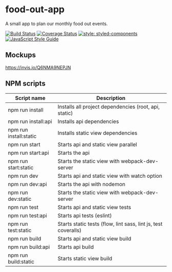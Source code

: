 # food-out-app
A small app to plan our monthly food out events.

[![Build Status](https://travis-ci.org/jannydiamond/food-out-app.svg?branch=development)](https://travis-ci.org/jannydiamond/food-out-app)
[![Coverage Status](https://coveralls.io/repos/github/jannydiamond/food-out-app/badge.svg?branch=development)](https://coveralls.io/github/jannydiamond/food-out-app?branch=development)
[![style: styled-components](https://img.shields.io/badge/style-%F0%9F%92%85%20styled--components-orange.svg?colorB=daa357&colorA=db748e)](https://github.com/styled-components/styled-components)
[![JavaScript Style Guide](https://img.shields.io/badge/code_style-standard-brightgreen.svg)](https://standardjs.com)


## Mockups
https://invis.io/Q6NMA9NEPJN

## NPM scripts
Script name | Description
----------- | -----------
npm run install | Installs all project dependencies (root, api, static)
npm run install:api | Installs api dependencies
npm run install:static | Installs static view dependencies
npm run start | Starts api and static view parallel
npm run start:api | Starts the api
npm run start:static | Starts the static view with webpack-dev-server
npm run dev | Starts api and static view with watch option
npm run dev:api | Starts the api with nodemon
npm run dev:static | Starts the static view with webpack-dev-server
npm run test | Starts api and static view tests
npm run test:api | Starts api tests (eslint)
npm run test:static | Starts static tests (flow, lint sass, lint js, test coveralls)
npm run build | Starts api and static view build
npm run build:api | Starts api build
npm run build:static | Starts static view build
